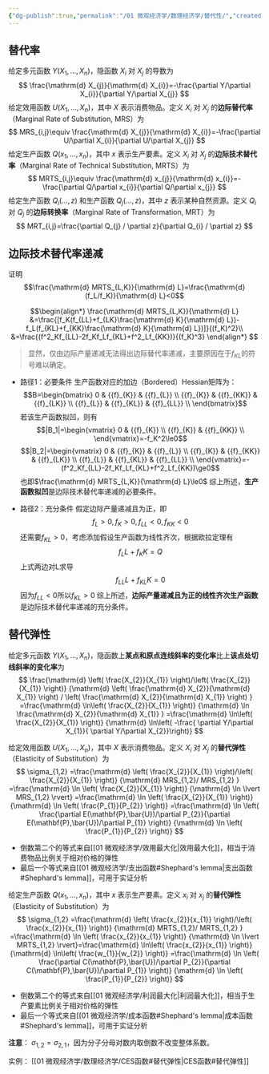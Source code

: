 ```yaml
---
{"dg-publish":true,"permalink":"/01 微观经济学/数理经济学/替代性/","created":"2024-03-16T16:05:45.410+08:00","updated":"2024-06-18T23:19:30.610+08:00"}
---
```



## 替代率

给定多元函数 $Y(X_{1},\dots,X_{n})$，隐函数 $X_{i}$ 对 $X_{j}$ 的导数为
$$
\frac{\mathrm{d} X_{j}}{\mathrm{d} X_{i}}=-\frac{\partial Y/\partial X_{i}}{\partial Y/\partial X_{j}}
$$
给定效用函数 $U(X_{1},\dots,X_{n})$，其中 $X$ 表示消费物品。定义 $X_{i}$ 对 $X_{j}$ 的**边际替代率**（Marginal Rate of Substitution, MRS）为
$$
MRS_{i,j}\equiv \frac{\mathrm{d} X_{j}}{\mathrm{d} X_{i}}=-\frac{\partial U/\partial X_{i}}{\partial U/\partial X_{j}}
$$
给定生产函数 $Q(x_{1},\dots,x_{n})$，其中 $x$ 表示生产要素。定义 $X_{i}$ 对 $X_{j}$ 的**边际技术替代率**（Marginal Rate of Technical Substitution, MRTS）为
$$
MRTS_{i,j}\equiv \frac{\mathrm{d} x_{j}}{\mathrm{d} x_{i}}=-\frac{\partial Q/\partial x_{i}}{\partial Q/\partial x_{j}}
$$
给定生产函数 $Q_{i}(\dots,z)$ 和生产函数 $Q_{j}(\dots,z)$，其中 $z$ 表示某种自然资源。定义 $Q_{i}$ 对 $Q_{j}$ 的**边际转换率**（Marginal Rate of Transformation, MRT）为
$$
MRT_{i,j}=\frac{\partial Q_{j} / \partial z}{\partial Q_{i} / \partial z}
$$

## 边际技术替代率递减
证明
$$\frac{\mathrm{d} MRTS_{L,K}}{\mathrm{d} L}=\frac{\mathrm{d} (f_L/f_K)}{\mathrm{d} L}<0$$

$$\begin{align*}
\frac{\mathrm{d} MRTS_{L,K}}{\mathrm{d} L}
&=\frac{[f_K(f_{LL}+f_{LK}\frac{\mathrm{d} K}{\mathrm{d} L})-f_L(f_{KL}+f_{KK}\frac{\mathrm{d} K}{\mathrm{d} L})]}{(f_K)^2}\\
&=\frac{(f^2_Kf_{LL}-2f_Kf_Lf_{KL}+f^2_Lf_{KK})}{(f_K)^3}
\end{align*}
$$
> 显然，仅由边际产量递减无法得出边际替代率递减，主要原因在于$f_{KL}$的符号难以确定。
- 路径1：必要条件
生产函数对应的加边（Bordered）Hessian矩阵为：
$$B=\begin{bmatrix}
   0 & {{f}_{K}} & {{f}_{L}}  \\
   {{f}_{K}} & {{f}_{KK}} & {{f}_{LK}}  \\
   {{f}_{L}} & {{f}_{KL}} & {{f}_{LL}}  \\
\end{bmatrix}$$
若该生产函数拟凹，则有
$$|B_1|=\begin{vmatrix}
   0 & {{f}_{K}}  \\
   {{f}_{K}} & {{f}_{KK}}  \\
\end{vmatrix}=-f_K^2\le0$$
$$|B_2|=\begin{vmatrix}
   0 & {{f}_{K}} & {{f}_{L}}  \\
   {{f}_{K}} & {{f}_{KK}} & {{f}_{LK}}  \\
   {{f}_{L}} & {{f}_{KL}} & {{f}_{LL}}  \\
\end{vmatrix}=-(f^2_Kf_{LL}-2f_Kf_Lf_{KL}+f^2_Lf_{KK})\ge0$$
也即$\frac{\mathrm{d} MRTS_{L,K}}{\mathrm{d} L}\le0$
综上所述，**生产函数拟凹**是边际技术替代率递减的必要条件。

- 路径2：充分条件
假定边际产量递减且为正，即
$$f_L>0,f_K>0,f_{LL}<0,f_{KK}<0$$
还需要$f_{KL}>0$，考虑添加假设生产函数为线性齐次，根据欧拉定理有
$$f_LL+f_KK=Q$$
上式两边对L求导
$$f_{LL}L+f_{KL}K=0$$
因为$f_{LL}<0$所以$f_{KL}>0$
综上所述，**边际产量递减且为正的线性齐次生产函数**是边际技术替代率递减的充分条件。

## 替代弹性

给定多元函数 $Y(X_{1},\dots,X_{n})$，隐函数上**某点和原点连线斜率的变化率**比上**该点处切线斜率的变化率**为
$$
\frac{\mathrm{d} \left( \frac{X_{2}}{X_{1}} \right)/\left( \frac{X_{2}}{X_{1}} \right)}
{\mathrm{d} \left( \frac{\mathrm{d} X_{2}}{\mathrm{d} X_{1}} \right) / \left( \frac{\mathrm{d} X_{2}}{\mathrm{d} X_{1}} \right) }
=\frac{\mathrm{d} \ln\left( \frac{X_{2}}{X_{1}} \right)}
{\mathrm{d} \ln \frac{\mathrm{d} X_{2}}{\mathrm{d} X_{1}} }
=\frac{\mathrm{d} \ln\left( \frac{X_{2}}{X_{1}} \right)}
{\mathrm{d} \ln\left( -\frac{ \partial Y/\partial X_{1}}{ \partial Y/\partial X_{2}}\right)}
$$

给定效用函数 $U(X_{1},\dots,X_{n})$，其中 $X$ 表示消费物品。定义 $X_{i}$ 对 $X_{j}$ 的**替代弹性**（Elasticity of Substitution）为
$$
\sigma_{1,2}
=\frac{\mathrm{d} \left( \frac{X_{2}}{X_{1}} \right)/\left( \frac{X_{2}}{X_{1}} \right)}
{\mathrm{d} MRS_{1,2}/ MRS_{1,2} }
=\frac{\mathrm{d} \ln \left( \frac{X_{2}}{X_{1}} \right)}
{\mathrm{d} \ln \lvert MRS_{1,2} \rvert}
=\frac{\mathrm{d} \ln \left( \frac{X_{2}}{X_{1}} \right)}
{\mathrm{d} \ln \left( \frac{P_{1}}{P_{2}} \right)}
=\frac{\mathrm{d} \ln \left( \frac{\partial E(\mathbf{P},\bar{U})/\partial P_{2}}{\partial E(\mathbf{P},\bar{U})/\partial P_{1}} \right)}
{\mathrm{d} \ln \left( \frac{P_{1}}{P_{2}} \right)}
$$
- 倒数第二个的等式来自[[01 微观经济学/效用最大化\|效用最大化]]，相当于消费物品比例关于相对价格的弹性
- 最后一个等式来自[[01 微观经济学/支出函数#Shephard's lemma\|支出函数#Shephard's lemma]]，可用于实证分析


给定生产函数 $Q(x_{1},\dots,x_{n})$，其中 $x$ 表示生产要素。定义 $x_{i}$ 对 $x_{j}$ 的**替代弹性**（Elasticity of Substitution）为
$$
\sigma_{1,2}
=\frac{\mathrm{d} \left( \frac{x_{2}}{x_{1}} \right)/\left( \frac{x_{2}}{x_{1}} \right)}
{\mathrm{d} MRTS_{1,2}/ MRTS_{1,2} }
=\frac{\mathrm{d} \ln \left( \frac{x_{2}}{x_{1}} \right)}
{\mathrm{d} \ln \lvert MRTS_{1,2} \rvert}=\frac{\mathrm{d} \ln\left( \frac{x_{2}}{x_{1}} \right)}{\mathrm{d} \ln\left( \frac{w_{1}}{w_{2}} \right)} 
=\frac{\mathrm{d} \ln \left( \frac{\partial C(\mathbf{P},\bar{U})/\partial P_{2}}{\partial C(\mathbf{P},\bar{U})/\partial P_{1}} \right)}
{\mathrm{d} \ln \left( \frac{P_{1}}{P_{2}} \right)}
$$
- 倒数第二个的等式来自[[01 微观经济学/利润最大化\|利润最大化]]，相当于生产要素比例关于相对价格的弹性
- 最后一个等式来自[[01 微观经济学/成本函数#Shephard's lemma\|成本函数#Shephard's lemma]]，可用于实证分析

**注意**： $\sigma_{1,2}=\sigma_{2,1}$，因为分子分母对数内取倒数不改变整体系数。

实例：
[[01 微观经济学/数理经济学/CES函数#替代弹性\|CES函数#替代弹性]]

